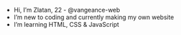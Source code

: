  -  Hi, I’m Zlatan, 22 - @vangeance-web 
 -  I’m new to coding and currently making my own website
 -  I’m learning HTML, CSS & JavaScript 
 


<!---
vangeance-web/vangeance-web is a ✨ special ✨ repository because its `README.md` (this file) appears on your GitHub profile.
You can click the Preview link to take a look at your changes.
--->
